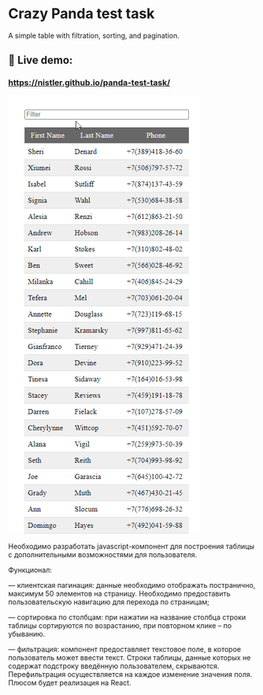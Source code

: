 # Crazy Panda test task
A simple table with filtration, sorting, and pagination.

## 🔴 Live demo:

### https://nistler.github.io/panda-test-task/

![demo gif](https://github.com/Nistler/panda-test-task/blob/main/demo.gif?raw=true "Currency converter demo")

Необходимо разработать javascript-компонент для построения таблицы с дополнительными возможностями для пользователя.

Функционал: 

— клиентская пагинация: данные необходимо отображать постранично, максимум 50 элементов на страницу. Необходимо 
предоставить пользовательскую навигацию для перехода по страницам;

— сортировка по столбцам: при нажатии на название
столбца строки таблицы сортируются по возрастанию, при повторном клике – по убыванию. 

— фильтрация: компонент 
предоставляет текстовое поле, в которое пользователь может ввести текст. Строки таблицы, данные которых не содержат 
подстроку введённую пользователем, скрываются. Перефильтрация осуществляется на каждое изменение значения поля. Плюсом будет реализация на React.